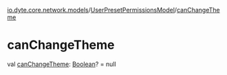 [io.dyte.core.network.models](../index.md)/[UserPresetPermissionsModel](index.md)/[canChangeTheme](can-change-theme.md)

# canChangeTheme


val [canChangeTheme](can-change-theme.md): [Boolean](https://kotlinlang.org/api/latest/jvm/stdlib/kotlin/-boolean/index.html)? = null
